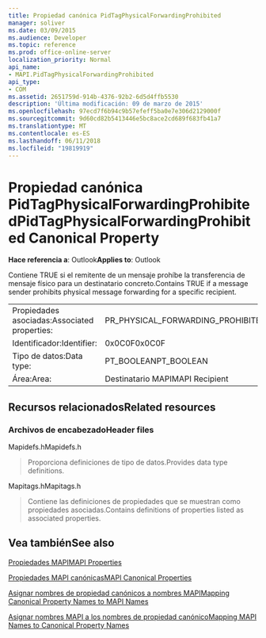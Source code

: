 ```yaml
---
title: Propiedad canónica PidTagPhysicalForwardingProhibited
manager: soliver
ms.date: 03/09/2015
ms.audience: Developer
ms.topic: reference
ms.prod: office-online-server
localization_priority: Normal
api_name:
- MAPI.PidTagPhysicalForwardingProhibited
api_type:
- COM
ms.assetid: 2651759d-914b-4376-92b2-6d5d4ffb5530
description: 'Última modificación: 09 de marzo de 2015'
ms.openlocfilehash: 97ecd7f6b94c9b57efeff5ba0e7e306d2129000f
ms.sourcegitcommit: 9d60cd82b5413446e5bc8ace2cd689f683fb41a7
ms.translationtype: MT
ms.contentlocale: es-ES
ms.lasthandoff: 06/11/2018
ms.locfileid: "19819919"
---
```

# <a name="pidtagphysicalforwardingprohibited-canonical-property"></a><span data-ttu-id="8b427-103">Propiedad canónica PidTagPhysicalForwardingProhibited</span><span class="sxs-lookup"><span data-stu-id="8b427-103">PidTagPhysicalForwardingProhibited Canonical Property</span></span>

  
  
<span data-ttu-id="8b427-104">**Hace referencia a**: Outlook</span><span class="sxs-lookup"><span data-stu-id="8b427-104">**Applies to**: Outlook</span></span> 
  
<span data-ttu-id="8b427-105">Contiene TRUE si el remitente de un mensaje prohíbe la transferencia de mensaje físico para un destinatario concreto.</span><span class="sxs-lookup"><span data-stu-id="8b427-105">Contains TRUE if a message sender prohibits physical message forwarding for a specific recipient.</span></span>
  
|||
|:-----|:-----|
|<span data-ttu-id="8b427-106">Propiedades asociadas:</span><span class="sxs-lookup"><span data-stu-id="8b427-106">Associated properties:</span></span>  <br/> |<span data-ttu-id="8b427-107">PR_PHYSICAL_FORWARDING_PROHIBITED</span><span class="sxs-lookup"><span data-stu-id="8b427-107">PR_PHYSICAL_FORWARDING_PROHIBITED</span></span>  <br/> |
|<span data-ttu-id="8b427-108">Identificador:</span><span class="sxs-lookup"><span data-stu-id="8b427-108">Identifier:</span></span>  <br/> |<span data-ttu-id="8b427-109">0x0C0F</span><span class="sxs-lookup"><span data-stu-id="8b427-109">0x0C0F</span></span>  <br/> |
|<span data-ttu-id="8b427-110">Tipo de datos:</span><span class="sxs-lookup"><span data-stu-id="8b427-110">Data type:</span></span>  <br/> |<span data-ttu-id="8b427-111">PT_BOOLEAN</span><span class="sxs-lookup"><span data-stu-id="8b427-111">PT_BOOLEAN</span></span>  <br/> |
|<span data-ttu-id="8b427-112">Área:</span><span class="sxs-lookup"><span data-stu-id="8b427-112">Area:</span></span>  <br/> |<span data-ttu-id="8b427-113">Destinatario MAPI</span><span class="sxs-lookup"><span data-stu-id="8b427-113">MAPI Recipient</span></span>  <br/> |
   
## <a name="related-resources"></a><span data-ttu-id="8b427-114">Recursos relacionados</span><span class="sxs-lookup"><span data-stu-id="8b427-114">Related resources</span></span>

### <a name="header-files"></a><span data-ttu-id="8b427-115">Archivos de encabezado</span><span class="sxs-lookup"><span data-stu-id="8b427-115">Header files</span></span>

<span data-ttu-id="8b427-116">Mapidefs.h</span><span class="sxs-lookup"><span data-stu-id="8b427-116">Mapidefs.h</span></span>
  
> <span data-ttu-id="8b427-117">Proporciona definiciones de tipo de datos.</span><span class="sxs-lookup"><span data-stu-id="8b427-117">Provides data type definitions.</span></span>
    
<span data-ttu-id="8b427-118">Mapitags.h</span><span class="sxs-lookup"><span data-stu-id="8b427-118">Mapitags.h</span></span>
  
> <span data-ttu-id="8b427-119">Contiene las definiciones de propiedades que se muestran como propiedades asociadas.</span><span class="sxs-lookup"><span data-stu-id="8b427-119">Contains definitions of properties listed as associated properties.</span></span>
    
## <a name="see-also"></a><span data-ttu-id="8b427-120">Vea también</span><span class="sxs-lookup"><span data-stu-id="8b427-120">See also</span></span>



[<span data-ttu-id="8b427-121">Propiedades MAPI</span><span class="sxs-lookup"><span data-stu-id="8b427-121">MAPI Properties</span></span>](mapi-properties.md)
  
[<span data-ttu-id="8b427-122">Propiedades MAPI canónicas</span><span class="sxs-lookup"><span data-stu-id="8b427-122">MAPI Canonical Properties</span></span>](mapi-canonical-properties.md)
  
[<span data-ttu-id="8b427-123">Asignar nombres de propiedad canónicos a nombres MAPI</span><span class="sxs-lookup"><span data-stu-id="8b427-123">Mapping Canonical Property Names to MAPI Names</span></span>](mapping-canonical-property-names-to-mapi-names.md)
  
[<span data-ttu-id="8b427-124">Asignar nombres MAPI a los nombres de propiedad canónico</span><span class="sxs-lookup"><span data-stu-id="8b427-124">Mapping MAPI Names to Canonical Property Names</span></span>](mapping-mapi-names-to-canonical-property-names.md)

